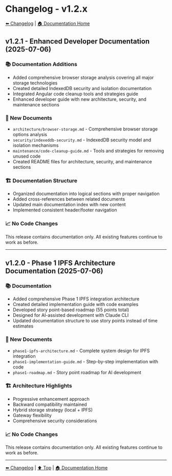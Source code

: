 # Changelog - v1.2.x

[⬅️ Changelog](../) | [🏠 Documentation Home](../../)

## v1.2.1 - Enhanced Developer Documentation (2025-07-06)

### 📚 Documentation Additions
- Added comprehensive browser storage analysis covering all major storage technologies
- Created detailed IndexedDB security and isolation documentation
- Integrated Angular code cleanup tools and strategies guide
- Enhanced developer guide with new architecture, security, and maintenance sections

### 📄 New Documents
- `architecture/browser-storage.md` - Comprehensive browser storage options analysis
- `security/indexeddb-security.md` - IndexedDB security model and isolation mechanisms
- `maintenance/code-cleanup-guide.md` - Tools and strategies for removing unused code
- Created README files for architecture, security, and maintenance sections

### 🏗️ Documentation Structure
- Organized documentation into logical sections with proper navigation
- Added cross-references between related documents
- Updated main documentation index with new content
- Implemented consistent header/footer navigation

### 📈 No Code Changes
This release contains documentation only. All existing features continue to work as before.

---

## v1.2.0 - Phase 1 IPFS Architecture Documentation (2025-07-06)

### 📚 Documentation
- Added comprehensive Phase 1 IPFS integration architecture
- Created detailed implementation guide with code examples
- Developed story point-based roadmap (55 points total)
- Designed for AI-assisted development with Claude CLI
- Updated documentation structure to use story points instead of time estimates

### 📄 New Documents
- `phase1-ipfs-architecture.md` - Complete system design for IPFS integration
- `phase1-implementation-guide.md` - Step-by-step implementation with code
- `phase1-roadmap.md` - Story point roadmap for AI development

### 🏗️ Architecture Highlights
- Progressive enhancement approach
- Backward compatibility maintained
- Hybrid storage strategy (local + IPFS)
- Gateway flexibility
- Comprehensive security considerations

### 📈 No Code Changes
This release contains documentation only. All existing features continue to work as before.

---

[⬅️ Changelog](../) | [⬆️ Top](#changelog---v12x) | [🏠 Documentation Home](../../)